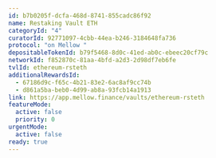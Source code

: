 ```yaml
---
id: b7b0205f-dcfa-468d-8741-855cadc86f92
name: Restaking Vault ETH
categoryId: "4"
curatorId: 92771097-4cbb-44ea-b246-3184648fa736
protocol: "on Mellow "
depositableTokenId: b79f5468-8d0c-41ed-ab0c-ebeec20cf79c
networkId: f852870c-81aa-4bfd-a2d3-2d98df7eb6fe
tvlId: ethereum-rsteth
additionalRewardsId:
  - 67186d9c-f65c-4b21-83e2-6ac8af9cc74b
  - d861a5ba-beb0-4d99-ab8a-93fcb14a1913
link: https://app.mellow.finance/vaults/ethereum-rsteth
featureMode:
  active: false
  priority: 0
urgentMode:
  active: false
ready: true
---
```

